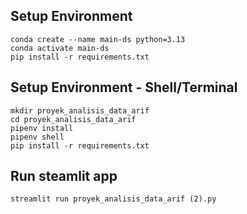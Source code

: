 
## Setup Environment
```
conda create --name main-ds python=3.13
conda activate main-ds
pip install -r requirements.txt

```


## Setup Environment - Shell/Terminal
```
mkdir proyek_analisis_data_arif
cd proyek_analisis_data_arif
pipenv install
pipenv shell
pip install -r requirements.txt

```

## Run steamlit app
```
streamlit run proyek_analisis_data_arif (2).py

```
